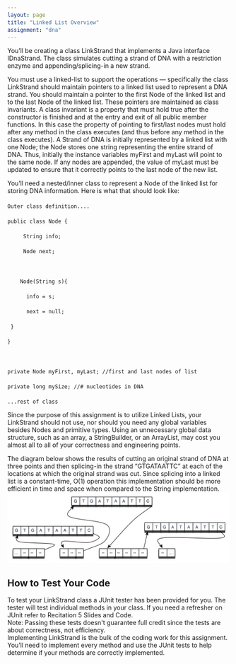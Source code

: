 ```yaml
---
layout: page
title: "Linked List Overview"
assignment: "dna"
---
```

<p>
You’ll be creating a class LinkStrand that implements a Java interface IDnaStrand. The class simulates cutting a strand of DNA with a restriction enzyme and appending/splicing-in a new strand.
</p>

<p>
You must use a linked-list to support the operations — specifically the class LinkStrand should maintain pointers to a linked list used to represent a DNA strand. You should maintain a pointer to the first Node of the linked list and to the last Node of the linked list. These pointers are maintained as class invariants. A class invariant is a property that must hold true after the constructor is finished and at the entry and exit of all public member functions. In this case the property of pointing to  first/last nodes must hold after any method in the class executes (and thus before any  method in the class executes). A Strand of DNA is initially represented by a linked list   with one Node; the Node stores one string representing the entire strand of DNA. Thus,  initially the instance variables myFirst and myLast will point to the same node. If any nodes are appended,	the	value of myLast must be	updated	to ensure that it correctly	points to the last node	of the new list.
</p>

<p>
You’ll need a nested/inner class to represent a Node of	
the	linked list	for	storing	DNA	information. Here is what that should look like:
<br>
<code>
Outer class definition.... <br> 
public class Node { <br>
&nbsp;&nbsp;&nbsp;&nbsp; String info; <br>
&nbsp;&nbsp;&nbsp;&nbsp; Node next; <br>
<br>
&nbsp;&nbsp;&nbsp;&nbsp;Node(String s){ <br>
&nbsp;&nbsp;&nbsp;&nbsp;&nbsp; info = s; <br>
&nbsp;&nbsp;&nbsp;&nbsp;&nbsp; next = null; <br>
&nbsp;} <br>
} <br>
<br>
private Node myFirst, myLast; //first and last nodes of list <br>
private long mySize; //# nucleotides in DNA <br>
...rest of class
</code>
</p>

<p>
Since the purpose of this assignment is to utilize Linked Lists, your LinkStrand should not use, nor should you need any global variables besides Nodes and primitive types. Using an unnecessary global data structure, such as an array, a StringBuilder, or an ArrayList, may cost you almost all to all of your correctness and engineering points.
</p>

<p>
The diagram below shows the results of cutting an original strand of DNA at three points and then splicing-in the strand “GTGATAATTC” at each of the locations at which the original strand was cut. Since splicing into a linked list is a constant-time, O(1) operation this implementation should be more efficient in time and space when compared to the String implementation.
<br>
<img src="img/splicediagram.jpg" alt="Node">
</p>

<h2> How to Test Your Code </h2>
<p>
To test your LinkStrand class a JUnit tester has been provided for you. The tester will test individual methods in your class. If you need a refresher on JUnit refer to Recitation 5 Slides and Code. <br>
Note: Passing these tests doesn't guarantee full credit since the tests are about correctness, not efficiency. <br>Implementing LinkStrand is the bulk of the coding work for this assignment. You’ll need to implement every method and use the JUnit tests to help determine if your methods are correctly implemented. </p>
